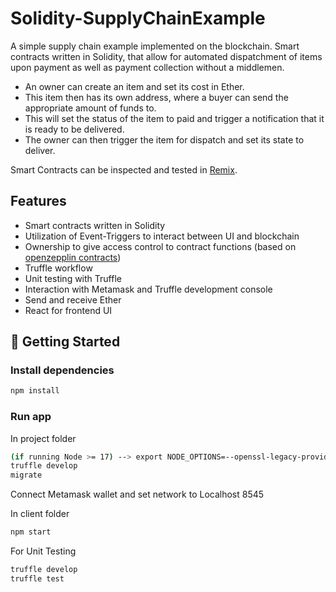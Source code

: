 # Solidity-SupplyChainExample

A simple supply chain example implemented on the blockchain. Smart contracts written in Solidity, that allow for automated dispatchment of items upon payment as well as payment collection without a middlemen. 

- An owner can create an item and set its cost in Ether. 
- This item then has its own address, where a buyer can send the appropriate amount of funds to. 
- This will set the status of the item to paid and trigger a notification that it is ready to be delivered. 
- The owner can then trigger the item for dispatch and set its state to deliver.

Smart Contracts can be inspected and tested in [Remix](http://remix.ethereum.org/#optimize=false&runs=200&evmVersion=null&version=soljson-v0.8.7+commit.e28d00a7.js).


## Features

* Smart contracts written in Solidity
* Utilization of Event-Triggers to interact between UI and blockchain
* Ownership to give access control to contract functions (based on [openzepplin contracts](https://github.com/OpenZeppelin/openzeppelin-contracts/blob/master/contracts/access/Ownable.sol))
* Truffle workflow 
* Unit testing with Truffle
* Interaction with Metamask and Truffle development console
* Send and receive Ether
* React for frontend UI

## 🏁 Getting Started <a name = "getting_started"></a>

### Install dependencies

```bash
npm install
```

### Run app 

In project folder
```bash
(if running Node >= 17) --> export NODE_OPTIONS=--openssl-legacy-provider
truffle develop
migrate
```

Connect Metamask wallet and set network to Localhost 8545

In client folder
```bash
npm start 
```

For Unit Testing
```bash
truffle develop
truffle test
```
